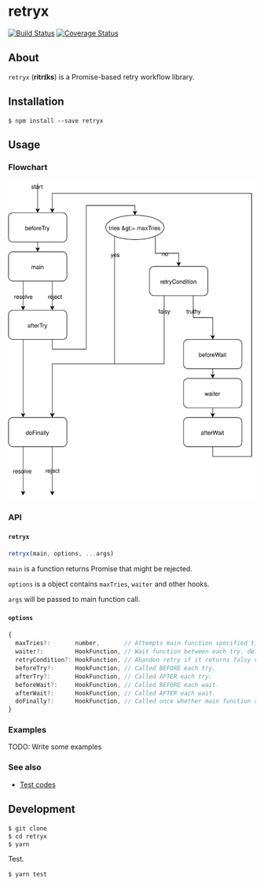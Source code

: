 # retryx

[![Build Status](https://travis-ci.org/y13i/retryx.svg?branch=master)](https://travis-ci.org/y13i/retryx)
[![Coverage Status](https://coveralls.io/repos/github/y13i/retryx/badge.svg?branch=master)](https://coveralls.io/github/y13i/retryx?branch=master)

## About

`retryx` (__ritrɪ́ks__) is a Promise-based retry workflow library.

## Installation

```
$ npm install --save retryx
```

## Usage

### Flowchart

![retryx flowchart](docs/diagram.svg)

### API

#### `retryx`

```javascript
retryx(main, options, ...args)
```

`main` is a function returns Promise that might be rejected.

`options` is a object contains `maxTries`, `waiter` and other hooks.

`args` will be passed to main function call.

#### `options`

```javascript
{
  maxTries?:       number,       // Attempts main function specified times or until succeeds. default: 5
  waiter?:         HookFunction, // Wait function between each try. default: exponential, 100ms, 400ms, 900ms, 1600ms and so on
  retryCondition?: HookFunction, // Abandon retry if it returns falsy value. default: always true
  beforeTry?:      HookFunction, // Called BEFORE each try.
  afterTry?:       HookFunction, // Called AFTER each try.
  beforeWait?:     HookFunction, // Called BEFORE each wait.
  afterWait?:      HookFunction, // Called AFTER each wait.
  doFinally?:      HookFunction, // Called once whether main function resolved or rejected
}
```

### Examples

TODO: Write some examples

### See also

- [Test codes](test/)

## Development

```
$ git clone
$ cd retryx
$ yarn
```

Test.

```
$ yarn test
```
